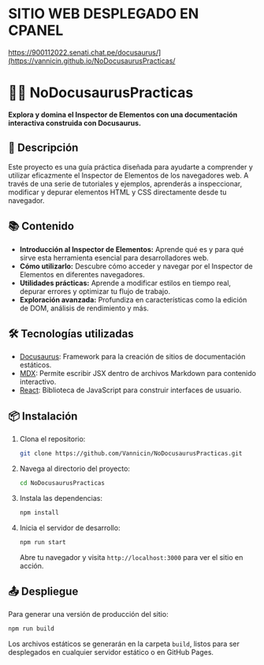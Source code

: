 # SITIO WEB DESPLEGADO EN CPANEL

https://900112022.senati.chat.pe/docusaurus/](https://vannicin.github.io/NoDocusaurusPracticas/

# 🕵️‍♂️ NoDocusaurusPracticas

**Explora y domina el Inspector de Elementos con una documentación interactiva construida con Docusaurus.**

## 🚀 Descripción

Este proyecto es una guía práctica diseñada para ayudarte a comprender y utilizar eficazmente el Inspector de Elementos de los navegadores web. A través de una serie de tutoriales y ejemplos, aprenderás a inspeccionar, modificar y depurar elementos HTML y CSS directamente desde tu navegador.

## 📚 Contenido

- **Introducción al Inspector de Elementos:** Aprende qué es y para qué sirve esta herramienta esencial para desarrolladores web.
- **Cómo utilizarlo:** Descubre cómo acceder y navegar por el Inspector de Elementos en diferentes navegadores.
- **Utilidades prácticas:** Aprende a modificar estilos en tiempo real, depurar errores y optimizar tu flujo de trabajo.
- **Exploración avanzada:** Profundiza en características como la edición de DOM, análisis de rendimiento y más.

## 🛠️ Tecnologías utilizadas

- [Docusaurus](https://docusaurus.io/): Framework para la creación de sitios de documentación estáticos.
- [MDX](https://mdxjs.com/): Permite escribir JSX dentro de archivos Markdown para contenido interactivo.
- [React](https://reactjs.org/): Biblioteca de JavaScript para construir interfaces de usuario.

## 📦 Instalación

1. Clona el repositorio:

   ```bash
   git clone https://github.com/Vannicin/NoDocusaurusPracticas.git
   ```

2. Navega al directorio del proyecto:

   ```bash
   cd NoDocusaurusPracticas
   ```

3. Instala las dependencias:

   ```bash
   npm install
   ```

4. Inicia el servidor de desarrollo:

   ```bash
   npm run start
   ```

   Abre tu navegador y visita `http://localhost:3000` para ver el sitio en acción.

## 📤 Despliegue

Para generar una versión de producción del sitio:

```bash
npm run build
```

Los archivos estáticos se generarán en la carpeta `build`, listos para ser desplegados en cualquier servidor estático o en GitHub Pages.
